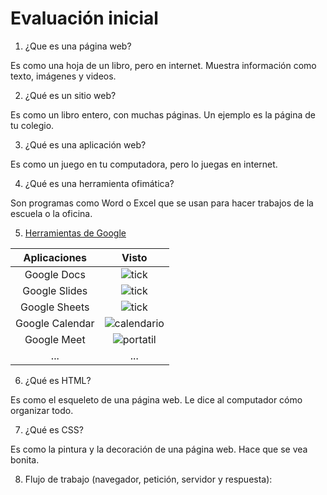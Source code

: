 # Evaluación inicial

1. ¿Que es una página web?

Es como una hoja de un libro, pero en internet. Muestra información como texto, imágenes y videos.

2. ¿Qué es un sitio web?

Es como un libro entero, con muchas páginas. Un ejemplo es la página de tu colegio.

3. ¿Qué es una aplicación web?

Es como un juego en tu computadora, pero lo juegas en internet.

4. ¿Qué es una herramienta ofimática?

Son programas como Word o Excel que se usan para hacer trabajos de la escuela o la oficina.

5. [Herramientas de Google](https://www.google.com/intl/es-419/chrome/browser-tools/ "Herramientas de Google")

|Aplicaciones |Visto |
|:----------------:|:----------------:|
|Google Docs |![tick](https://github.com/enricmolero/2425_smx2_m8_uf1_a2_MoleroPerezEnric/blob/main/emoji%20tick.png) |
|Google Slides |![tick](https://github.com/enricmolero/2425_smx2_m8_uf1_a2_MoleroPerezEnric/blob/main/emoji%20tick.png) |
|Google Sheets |![tick](https://github.com/enricmolero/2425_smx2_m8_uf1_a2_MoleroPerezEnric/blob/main/emoji%20tick.png) |
|Google Calendar |![calendario](https://github.com/enricmolero/2425_smx2_m8_uf1_a2_MoleroPerezEnric/blob/main/emoji%20calendario.png) |
|Google Meet |![portatil](https://github.com/enricmolero/2425_smx2_m8_uf1_a2_MoleroPerezEnric/blob/main/emoji%20portatil.png) |
|...|...|

6. ¿Qué es HTML?

Es como el esqueleto de una página web. Le dice al computador cómo organizar todo.

7. ¿Qué es CSS?

Es como la pintura y la decoración de una página web. Hace que se vea bonita.

8. Flujo de trabajo (navegador, petición, servidor y respuesta):



